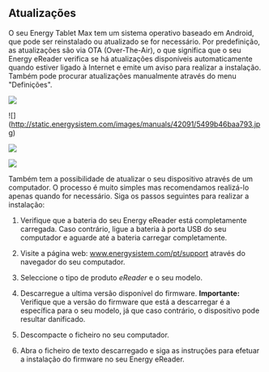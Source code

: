 ## Atualizações

O seu Energy Tablet Max tem um sistema operativo baseado em Android, que pode ser reinstalado ou atualizado se for necessário.  Por predefinição, as atualizações são via OTA (Over-The-Air), o que significa que o seu Energy eReader verifica se há atualizações disponíveis automaticamente quando estiver ligado à Internet e emite um aviso para realizar a instalação. Também pode procurar atualizações manualmente através do menu "Definições".

![](http://static.energysistem.com/images/manuals/42535/596394b6af3b8.jpg)

![] (http://static.energysistem.com/images/manuals/42091/5499b46baa793.jpg)

![](http://static.energysistem.com/images/manuals/42091/5499b471ca8db.jpg)

![](http://static.energysistem.com/images/manuals/42091/5499b6cfbb499.jpg)

Também tem a possibilidade de atualizar o seu dispositivo através de um computador. O processo é muito simples mas recomendamos realizá-lo apenas quando for necessário. Siga os passos seguintes para realizar a instalação:

1) Verifique que a bateria do seu Energy eReader está completamente carregada. Caso contrário, ligue a bateria à porta USB do seu computador e aguarde até a bateria carregar completamente.

2) Visite a página web: www.energysistem.com/pt/support através do navegador do seu computador.

3) Seleccione o tipo de produto *eReader* e o seu modelo.

4) Descarregue a ultima versão disponível do firmware. **Importante:** Verifique que a versão do firmware que está a descarregar é a específica para o seu modelo, já que caso contrário, o dispositivo pode resultar danificado.

5) Descompacte o ficheiro no seu computador.

6) Abra o ficheiro de texto descarregado e siga as instruções para efetuar a instalação do firmware no seu Energy eReader.

